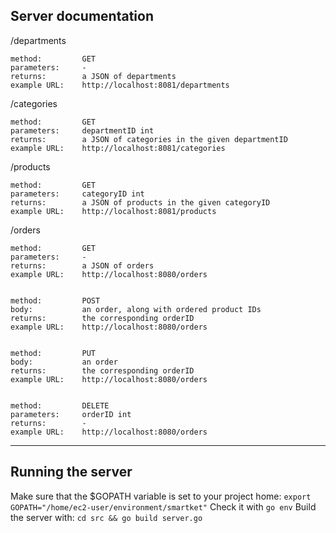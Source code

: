 Server documentation
------------------

/departments
    
    method:         GET
    parameters:     -
    returns:        a JSON of departments
    example URL:    http://localhost:8081/departments


/categories
    
    method:         GET
    parameters:     departmentID int
    returns:        a JSON of categories in the given departmentID
    example URL:    http://localhost:8081/categories


/products
    
    method:         GET
    parameters:     categoryID int
    returns:        a JSON of products in the given categoryID
    example URL:    http://localhost:8081/products


/orders
    
    method:         GET
    parameters:     -
    returns:        a JSON of orders
    example URL:    http://localhost:8080/orders
    

    method:         POST
    body:           an order, along with ordered product IDs
    returns:        the corresponding orderID
    example URL:    http://localhost:8080/orders
    

    method:         PUT
    body:           an order
    returns:        the corresponding orderID
    example URL:    http://localhost:8080/orders
    

    method:         DELETE
    parameters:     orderID int
    returns:        -
    example URL:    http://localhost:8080/orders
    
------------------
 
Running the server
------------------

Make sure that the $GOPATH variable is set to your project home: `export GOPATH="/home/ec2-user/environment/smartket"`
Check it with `go env`
Build the server with: `cd src && go build server.go`
